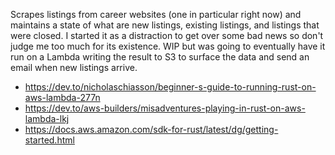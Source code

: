 Scrapes listings from career websites (one in particular right now) and maintains a state of what are new listings, existing listings, and listings that were closed. I started it as a distraction to get over some bad news so don't judge me too much for its existence. WIP but was going to eventually have it run on a Lambda writing the result to S3 to surface the data and send an email when new listings arrive.

- https://dev.to/nicholaschiasson/beginner-s-guide-to-running-rust-on-aws-lambda-277n
- https://dev.to/aws-builders/misadventures-playing-in-rust-on-aws-lambda-lkj
- https://docs.aws.amazon.com/sdk-for-rust/latest/dg/getting-started.html

